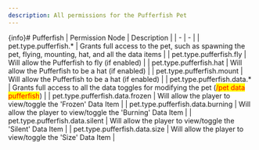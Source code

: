 ```yaml
---
description: All permissions for the Pufferfish Pet
---
```


{info}# Pufferfish
| Permission Node | Description |
| - | - |
| pet.type.pufferfish.* | Grants full access to the pet, such as spawning the pet, flying, mounting, hat, and all the data items |
| pet.type.pufferfish.fly | Will allow the Pufferfish to fly (if enabled) |
| pet.type.pufferfish.hat | Will allow the Pufferfish to be a hat (if enabled) |
| pet.type.pufferfish.mount | Will allow the Pufferfish to be a hat (if enabled) |
| pet.type.pufferfish.data.* | Grants full access to all the data toggles for modifying the pet (<mark style="color:red;">/pet data pufferfish</mark>) |
| pet.type.pufferfish.data.frozen | Will allow the player to view/toggle the 'Frozen' Data Item |
| pet.type.pufferfish.data.burning | Will allow the player to view/toggle the 'Burning' Data Item |
| pet.type.pufferfish.data.silent | Will allow the player to view/toggle the 'Silent' Data Item |
| pet.type.pufferfish.data.size | Will allow the player to view/toggle the 'Size' Data Item |

